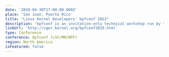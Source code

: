 ```yaml
---
date: '2019-04-30T17:00:00.000Z'
place: 'San Juan, Puerto Rico'
title: "Linux Kernel Developers' bpfconf 2022"
description: 'bpfconf is an invitation-only technical workshop run by the Linux community in order to bring BPF core developers together, to discuss new ideas and to work out improvements to the Linux BPF subsystem that will make their way into future mainline kernels and into the LLVM BPF backend.'
linkUrl: 'http://vger.kernel.org/bpfconf2019.html'
type: Conference
conference: bpfconf (LSF/MM/BPF)
region: North America
isFeatured: false
---
```

